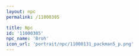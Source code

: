 ```yaml
---
layout: npc
permalink: /11000305

title: Npc
id: '11000305'
npc_name: 'Broh'
icon_url: 'portrait/npc/11000131_packman5_p.png'
---
```

